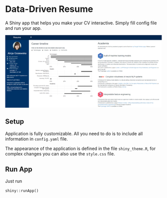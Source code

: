 # Data-Driven Resume

A Shiny app that helps you make your CV interactive. Simply fill config file and run your app.

<img src="https://raw.githubusercontent.com/agosiewska/data-driven-resume/main/inst/app_preview.png">

## Setup

Application is fully customizable. All you need to do is to include all information in `config.yaml` file.

The appearance of the application is defined in the file `shiny_theme.R`, for complex changes you can also use the `style.css` file.

## Run App

Just run 

```
shiny::runApp()
```
